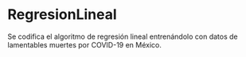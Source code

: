 # RegresionLineal
Se codifica el algoritmo de regresión lineal entrenándolo con datos de lamentables muertes por COVID-19 en México.
